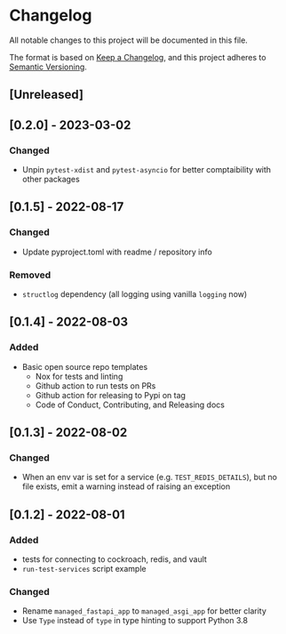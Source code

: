 # Changelog
All notable changes to this project will be documented in this file.

The format is based on [Keep a Changelog](https://keepachangelog.com/en/1.0.0/),
and this project adheres to [Semantic Versioning](https://semver.org/spec/v2.0.0.html).

## [Unreleased]

## [0.2.0] - 2023-03-02
### Changed
- Unpin `pytest-xdist` and `pytest-asyncio` for better comptaibility with other packages

## [0.1.5] - 2022-08-17
### Changed
- Update pyproject.toml with readme / repository info

### Removed
- `structlog` dependency (all logging using vanilla `logging` now)

## [0.1.4] - 2022-08-03
### Added
- Basic open source repo templates
  - Nox for tests and linting
  - Github action to run tests on PRs
  - Github action for releasing to Pypi on tag
  - Code of Conduct, Contributing, and Releasing docs

## [0.1.3] - 2022-08-02
### Changed
- When an env var is set for a service (e.g. `TEST_REDIS_DETAILS`), but no file exists, emit a warning instead of raising an exception

## [0.1.2] - 2022-08-01
### Added
- tests for connecting to cockroach, redis, and vault
- `run-test-services` script example

### Changed
- Rename `managed_fastapi_app` to `managed_asgi_app` for better clarity
- Use `Type` instead of `type` in type hinting to support Python 3.8



